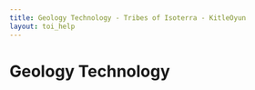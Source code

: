 ```yaml
---
title: Geology Technology - Tribes of Isoterra - KitleOyun
layout: toi_help
---
```


<h1 class="h1">Geology Technology</h1>
